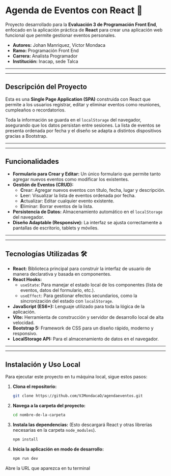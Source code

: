 # Agenda de Eventos con React 📅

Proyecto desarrollado para la **Evaluación 3 de Programación Front End**, enfocado en la aplicación práctica de **React** para crear una aplicación web funcional que permite gestionar eventos personales.

- **Autores:** Johan Manriquez, Víctor Mondaca
- **Ramo:** Programación Front End
- **Carrera:** Analista Programador
- **Institución:** Inacap, sede Talca

---
---

## Descripción del Proyecto

Esta es una **Single Page Application (SPA)** construida con React que permite a los usuarios registrar, editar y eliminar eventos como reuniones, cumpleaños o recordatorios.

Toda la información se guarda en el `localStorage` del navegador, asegurando que los datos persistan entre sesiones. La lista de eventos se presenta ordenada por fecha y el diseño se adapta a distintos dispositivos gracias a Bootstrap.

---
---

## Funcionalidades

* **Formulario para Crear y Editar:** Un único formulario que permite tanto agregar nuevos eventos como modificar los existentes.
* **Gestión de Eventos (CRUD):**
    * **C**rear: Agregar nuevos eventos con título, fecha, lugar y descripción.
    * **L**eer: Visualizar la lista de eventos ordenada por fecha.
    * **A**ctualizar: Editar cualquier evento existente.
    * **E**liminar: Borrar eventos de la lista.
* **Persistencia de Datos:** Almacenamiento automático en el `localStorage` del navegador.
* **Diseño Adaptable (Responsive):** La interfaz se ajusta correctamente a pantallas de escritorio, tablets y móviles.

---
---

## Tecnologías Utilizadas 🛠️

* **React:** Biblioteca principal para construir la interfaz de usuario de manera declarativa y basada en componentes.
* **React Hooks:**
    * `useState`: Para manejar el estado local de los componentes (lista de eventos, datos del formulario, etc.).
    * `useEffect`: Para gestionar efectos secundarios, como la sincronización del estado con `localStorage`.
* **JavaScript (ES6+):** Lenguaje utilizado para toda la lógica de la aplicación.
* **Vite:** Herramienta de construcción y servidor de desarrollo local de alta velocidad.
* **Bootstrap 5:** Framework de CSS para un diseño rápido, moderno y responsivo.
* **LocalStorage API:** Para el almacenamiento de datos en el navegador.

---
---

## Instalación y Uso Local

Para ejecutar este proyecto en tu máquina local, sigue estos pasos:

1.  **Clona el repositorio:**
    ```bash
    git clone https://github.com/VJMondacaO/agendaeventos.git
    ```

2.  **Navega a la carpeta del proyecto:**
    ```bash
    cd nombre-de-la-carpeta
    ```

3.  **Instala las dependencias:**
    (Esto descargará React y otras librerías necesarias en la carpeta `node_modules`).
    ```bash
    npm install
    ```

4.  **Inicia la aplicación en modo de desarrollo:**
    ```bash
    npm run dev
    ```

Abre la URL que aparezca en tu terminal
